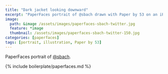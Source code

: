 ```yaml
---
title: "Dark jacket looking downward"
excerpt: "PaperFaces portrait of @sbach drawn with Paper by 53 on an iPad."
image: 
  path: &image /assets/images/paperfaces-sbach-twitter.jpg 
  feature: *image
  thumbnail: /assets/images/paperfaces-sbach-twitter-150.jpg
categories: [paperfaces]
tags: [portrait, illustration, Paper by 53]
---
```


PaperFaces portrait of [@sbach](https://twitter.com/sbach).

{% include boilerplate/paperfaces.md %}
